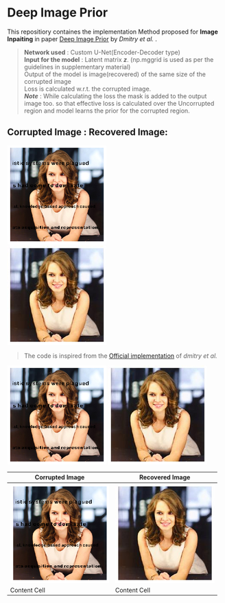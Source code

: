 # Deep Image Prior


This repositiory containes the implementation Method proposed for **Image Inpaiting** in paper [Deep Image Prior](https://arxiv.org/pdf/1711.10925.pdf) by *Dmitry et al.* .


> **Network used** : Custom U-Net(Encoder-Decoder type)\
> **Input for the model** : Latent matrix **_z_**. (np.mggrid is used as per the guidelines in supplementary material)\
> Output of the model is image(recovered) of the same size of the corrupted image\
> Loss is calculated w.r.t. the corrupted image.\
> **_Note_** : While calculating the loss the mask is added to the output image too. so that effective loss is calculated over the Uncorrupted region and model learns the prior for the corrupted region.


## Corrupted Image :                                     Recovered Image:
  ![](https://github.com/bhaveshIITB/Deep-image-prior/blob/master/corrupted_img.png)                                          
  ![](https://github.com/bhaveshIITB/Deep-image-prior/blob/master/model_output.jpg)

> The code is inspired from the [Official implementation](https://github.com/DmitryUlyanov/deep-image-prior) of *dmitry et al.* 


![alt-text-1](https://github.com/bhaveshIITB/Deep-image-prior/blob/master/corrupted_img.png "title-1") </t></t>![alt-text-2](https://github.com/bhaveshIITB/Deep-image-prior/blob/master/model_output.jpg "title-2")


| Corrupted Image  | Recovered Image |
| ------------- | ------------- |
|      ![](https://github.com/bhaveshIITB/Deep-image-prior/blob/master/corrupted_img.png)       |      ![](https://github.com/bhaveshIITB/Deep-image-prior/blob/master/model_output.jpg)       |
|      Content Cell       |      Content Cell       |
